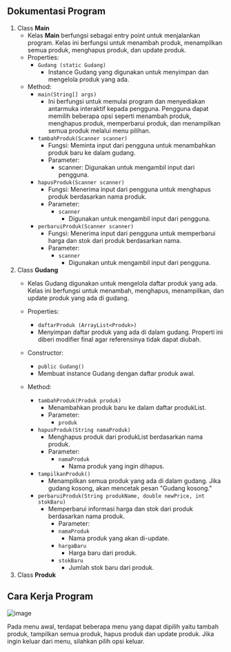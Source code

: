 ## Dokumentasi Program
1. Class **Main**
   - Kelas **Main** berfungsi sebagai entry point untuk menjalankan program. Kelas ini berfungsi untuk menambah produk, menampilkan semua produk, menghapus produk, dan update produk.
   - Properties:
     - `Gudang (static Gudang)`
       - Instance Gudang yang digunakan untuk menyimpan dan mengelola produk yang ada.
   - Method:
     - `main(String[] args)`
       - Ini berfungsi untuk memulai program dan menyediakan antarmuka interaktif kepada pengguna. Pengguna dapat memilih beberapa opsi seperti menambah produk, menghapus produk, memperbarui produk, dan menampilkan semua produk melalui menu pilihan.
     - `tambahProduk(Scanner scanner)`
       - Fungsi: Meminta input dari pengguna untuk menambahkan produk baru ke dalam gudang.
       - Parameter:
         - scanner: Digunakan untuk mengambil input dari pengguna.
     - `hapusProduk(Scanner scanner)`
       - Fungsi: Menerima input dari pengguna untuk menghapus produk berdasarkan nama produk.
       - Parameter:
         - `scanner`
           - Digunakan untuk mengambil input dari pengguna.
     - `perbaruiProduk(Scanner scanner)`
       - Fungsi: Menerima input dari pengguna untuk memperbarui harga dan stok dari produk berdasarkan nama.
       - Parameter:
         - `scanner`
           - Digunakan untuk mengambil input dari pengguna.
2. Class **Gudang**
   - Kelas Gudang digunakan untuk mengelola daftar produk yang ada. Kelas ini berfungsi untuk menambah, menghapus, menampilkan, dan update produk yang ada di gudang.
   - Properties:
     - `daftarProduk (ArrayList<Produk>)`
     - Menyimpan daftar produk yang ada di dalam gudang. Properti ini diberi modifier final agar referensinya tidak dapat diubah.
   - Constructor:
     - `public Gudang()`
     - Membuat instance Gudang dengan daftar produk awal.

   - Method:
     - `tambahProduk(Produk produk)`
       - Menambahkan produk baru ke dalam daftar produkList.
       - Parameter:
         - `produk`
     - `hapusProduk(String namaProduk)`
       - Menghapus produk dari produkList berdasarkan nama produk.
       - Parameter:
         - `namaProduk`
           - Nama produk yang ingin dihapus.
     - `tampilkanProduk()`
       - Menampilkan semua produk yang ada di dalam gudang. Jika gudang kosong, akan mencetak pesan "Gudang kosong."
     - `perbaruiProduk(String produkName, double newPrice, int stokBaru)`
       - Memperbarui informasi harga dan stok dari produk berdasarkan nama produk.
         - Parameter:
         - `namaProduk`
           - Nama produk yang akan di-update.
         - `hargaBaru`
           - Harga baru dari produk.
         - `stokBaru`
           - Jumlah stok baru dari produk.
3. Class **Produk**









## Cara Kerja Program
![image](https://github.com/user-attachments/assets/d4353905-72ee-4ddf-97f1-79ba14c2f1d0)

Pada menu awal, terdapat beberapa menu yang dapat dipilih yaitu tambah produk, tampilkan semua produk, hapus produk dan update produk. Jika ingin keluar dari menu, silahkan pilih opsi keluar.

